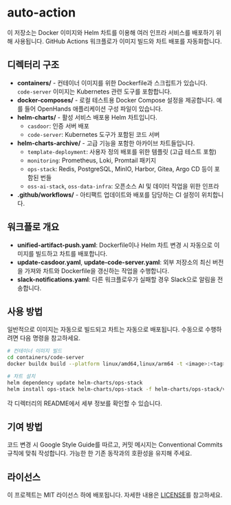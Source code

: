 # auto-action

이 저장소는 Docker 이미지와 Helm 차트를 이용해 여러 인프라 서비스를 배포하기 위해 사용됩니다. GitHub Actions 워크플로가 이미지 빌드와 차트 배포를 자동화합니다.

## 디렉터리 구조

- **containers/** - 컨테이너 이미지를 위한 Dockerfile과 스크립트가 있습니다. `code-server` 이미지는 Kubernetes 관련 도구를 포함합니다.
- **docker-composes/** - 로컬 테스트용 Docker Compose 설정을 제공합니다. 예를 들어 OpenHands 애플리케이션 구성 파일이 있습니다.
- **helm-charts/** - 활성 서비스 배포용 Helm 차트입니다.
  - `casdoor`: 인증 서버 배포
  - `code-server`: Kubernetes 도구가 포함된 코드 서버
- **helm-charts-archive/** - 고급 기능을 포함한 아카이브 차트들입니다.
  - `template-deployment`: 사용자 정의 배포를 위한 템플릿 (고급 테스트 포함)
  - `monitoring`: Prometheus, Loki, Promtail 패키지
  - `ops-stack`: Redis, PostgreSQL, MinIO, Harbor, Gitea, Argo CD 등이 포함된 번들
  - `oss-ai-stack`, `oss-data-infra`: 오픈소스 AI 및 데이터 작업을 위한 인프라
- **.github/workflows/** - 아티팩트 업데이트와 배포를 담당하는 CI 설정이 위치합니다.

## 워크플로 개요

- **unified-artifact-push.yaml**: Dockerfile이나 Helm 차트 변경 시 자동으로 이미지를 빌드하고 차트를 배포합니다.
- **update-casdoor.yaml**, **update-code-server.yaml**: 외부 저장소의 최신 버전을 가져와 차트와 Dockerfile을 갱신하는 작업을 수행합니다.
- **slack-notifications.yaml**: 다른 워크플로우가 실패할 경우 Slack으로 알림을 전송합니다.

## 사용 방법

일반적으로 이미지는 자동으로 빌드되고 차트는 자동으로 배포됩니다. 수동으로 수행하려면 다음 명령을 참고하세요.

```bash
# 컨테이너 이미지 빌드
cd containers/code-server
docker buildx build --platform linux/amd64,linux/arm64 -t <image>:<tag> .

# 차트 설치
helm dependency update helm-charts/ops-stack
helm install ops-stack helm-charts/ops-stack -f helm-charts/ops-stack/values.yaml
```

각 디렉터리의 README에서 세부 정보를 확인할 수 있습니다.

## 기여 방법

코드 변경 시 Google Style Guide를 따르고, 커밋 메시지는 Conventional Commits 규칙에 맞춰 작성합니다. 가능한 한 기존 동작과의 호환성을 유지해 주세요.

## 라이선스

이 프로젝트는 MIT 라이선스 하에 배포됩니다. 자세한 내용은 [LICENSE](LICENSE)를 참고하세요.

